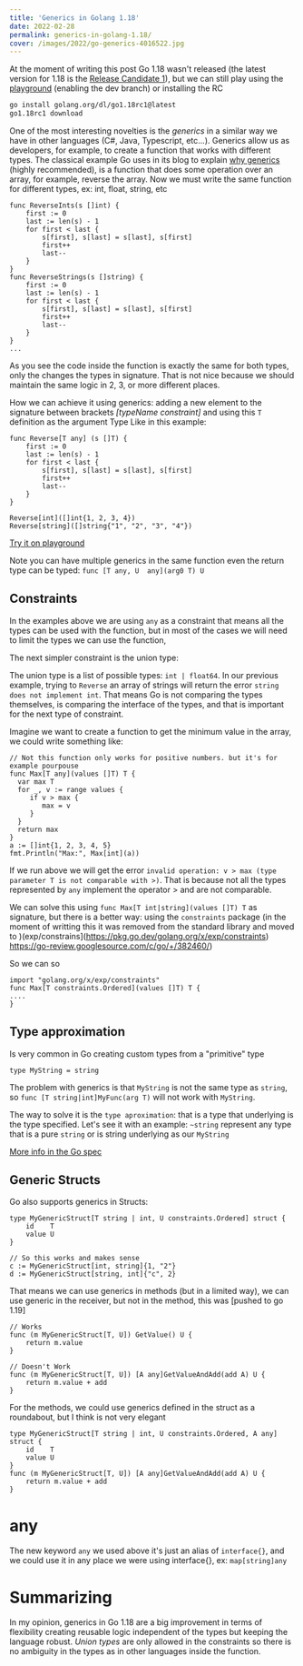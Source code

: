```yaml
---
title: 'Generics in Golang 1.18'
date: 2022-02-28
permalink: generics-in-golang-1.18/
cover: /images/2022/go-generics-4016522.jpg
---
```

At the moment of writing this post Go 1.18 wasn't released  (the latest version for 1.18 is the [Release Candidate 1](https://groups.google.com/g/golang-announce/c/QHL1fTc352o/m/5sE6moURBwAJ)), but we can still play using the [playground](https://go.dev/play/) (enabling the dev branch) or installing the RC

```bash
go install golang.org/dl/go1.18rc1@latest
go1.18rc1 download
```
One of the most interesting novelties is the _generics_ in a similar way we have in other languages (C#, Java, Typescript, etc...). Generics allow us as developers, for example, to create a function that works with different types. The classical example Go uses in its blog to explain [why generics](https://go.dev/blog/why-generics) (highly recommended), is a function that does some operation over an array, for example, reverse the array. Now we must write the same function for different types, ex: int, float, string, etc

```
func ReverseInts(s []int) {
    first := 0
    last := len(s) - 1
    for first < last {
        s[first], s[last] = s[last], s[first]
        first++
        last--
    }    
}
func ReverseStrings(s []string) {
    first := 0
    last := len(s) - 1
    for first < last {
        s[first], s[last] = s[last], s[first]
        first++
        last--
    }    
}
...
```

As you see the code inside the function is exactly the same for both types, only the changes the types in signature. That is not nice because we should maintain the same logic in 2, 3, or more different places.

How we can achieve it using generics: adding a new element to the signature between brackets *[_typeName_ _constraint_]* and using this `T` definition as the argument Type 
Like in this example:
```
func Reverse[T any] (s []T) {
    first := 0
    last := len(s) - 1
    for first < last {
        s[first], s[last] = s[last], s[first]
        first++
        last--
    }    
}

Reverse[int]([]int{1, 2, 3, 4})
Reverse[string]([]string{"1", "2", "3", "4"})
``` 
[Try it on playground](https://go.dev/play/p/0IrUF_f54bK?v=gotip)


Note you can have multiple generics in the same function even the return type can be typed: `func [T any, U  any](arg0 T) U`

## Constraints
In the examples above we are using `any` as a constraint that means all the types can be used with the function, but in most of the cases we will need to limit the types we can use the function, 

The next simpler constraint is the union type:

The union type is a list of possible types: `int | float64`. In our previous example, trying to `Reverse` an array of strings will return the error `string does not implement int`. That means Go is not comparing the types themselves, is comparing the interface of the types, and that is important for the next type of constraint.

Imagine we want to create a function to get the minimum value in the array, we could write something like:

```
// Not this function only works for positive numbers. but it's for example pourpouse
func Max[T any](values []T) T {
  var max T 
  for _, v := range values {
     if v > max {
        max = v
     }
  }
  return max
}
a := []int{1, 2, 3, 4, 5}
fmt.Println("Max:", Max[int](a))
```
If we run above we will get the error `invalid operation: v > max (type parameter T is not comparable with >)`. That is because not all the types represented by `any` implement the operator > and are not comparable.

We can solve this using `func Max[T int|string](values []T) T` as signature, but there is a better way: using the `constraints` package (in the moment of writting this it was removed from the standard library and moved to )(exp/constrains](https://pkg.go.dev/golang.org/x/exp/constraints) https://go-review.googlesource.com/c/go/+/382460/)

So we can so
```
import "golang.org/x/exp/constraints"
func Max[T constraints.Ordered](values []T) T {
....
}
```

## Type approximation

Is very common in Go creating custom types from a "primitive" type
```
type MyString = string
```

The problem with generics is that `MyString` is not the same type as `string`, so `func [T string|int]MyFunc(arg T)` will not work with `MyString`.

The way to solve it is the `type aproximation`: that is a type that underlying is the type specified. Let's see it with an example: `~string` represent any type that is a pure `string` or is string underlying as our `MyString`

[More info in the Go spec](https://tip.golang.org/ref/spec#Interface_types)

## Generic Structs
Go also supports generics in Structs:
```
type MyGenericStruct[T string | int, U constraints.Ordered] struct {
	id    T
	value U
}

// So this works and makes sense
c := MyGenericStruct[int, string]{1, "2"}
d := MyGenericStruct[string, int]{"c", 2}
```
That means we can use generics in methods (but in a limited way), we can use generic in the receiver, but not in the method, this was [pushed to go 1.19]
```
// Works
func (m MyGenericStruct[T, U]) GetValue() U {
	return m.value
}

// Doesn't Work
func (m MyGenericStruct[T, U]) [A any]GetValueAndAdd(add A) U {
	return m.value + add
}
```

For the methods, we could use generics defined in the struct as a roundabout, but I think is not very elegant
```
type MyGenericStruct[T string | int, U constraints.Ordered, A any] struct {
	id    T
	value U
}
func (m MyGenericStruct[T, U]) [A any]GetValueAndAdd(add A) U {
    return m.value + add
}
```

# any
The new keyword `any` we used above it's just an alias of `interface{}`, and we could use it in any place we were using interface{}, ex: `map[string]any`

# Summarizing
In my opinion, generics in Go 1.18 are a big improvement in terms of flexibility creating reusable logic independent of the types but keeping the language robust.
_Union types_ are only allowed in the constraints so there is no ambiguity in the types as in other languages inside the function.

